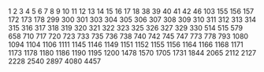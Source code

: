 1
2
3
4
5
6
7
8
9
10
11
12
13
14
15
16
17
18
38
39
40
41
42
46
103
155
156
157
172
173
178
299
300
301
303
304
305
306
307
308
309
310
311
312
313
314
315
316
317
318
319
320
321
322
323
325
326
327
329
330
514
515
579
658
710
717
720
723
733
735
736
738
740
742
745
747
773
778
793
1080
1094
1104
1106
1111
1145
1146
1149
1151
1152
1155
1156
1164
1166
1168
1171
1173
1178
1180
1186
1190
1195
1200
1478
1570
1705
1731
1844
2065
2112
2127
2228
2540
2897
4080
4457
